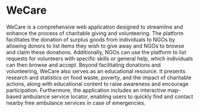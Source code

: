 # WeCare

WeCare is a comprehensive web application designed to streamline and enhance the process of charitable giving and volunteering. The platform facilitates the donation of surplus goods from individuals to NGOs by allowing donors to list items they wish to give away and NGOs to browse and claim these donations. Additionally, NGOs can use the platform to list requests for volunteers with specific skills or general help, which individuals can then browse and accept.
Beyond facilitating donations and volunteering, WeCare also serves as an educational resource. It presents research and statistics on food waste, poverty, and the impact of charitable actions, along with educational content to raise awareness and encourage participation. Furthermore, the application includes an interactive map-based ambulance service locator, enabling users to quickly find and contact nearby free ambulance services in case of emergencies.
